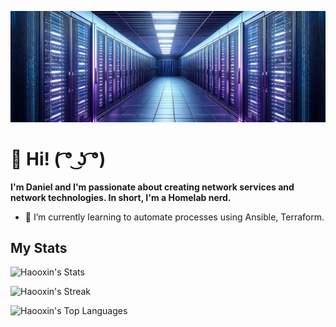 ![Baner image](https://github.com/haooxin/images/blob/main/haoo-github-banner.png)

# 👋 Hi! ( ͡° ͜ʖ ͡°)

**I'm Daniel and I'm passionate about creating network services and network technologies. In short, I'm a Homelab nerd.**
- 🌱 I’m currently learning to automate processes using Ansible, Terraform.

## My Stats

![Haooxin's Stats](https://github-readme-stats.vercel.app/api?username=haooxin&theme=dark&show_icons=true&hide_border=true&count_private=true)

![Haooxin's Streak](https://github-readme-streak-stats.herokuapp.com/?user=haooxin&theme=dark&hide_border=true)

![Haooxin's Top Languages](https://github-readme-stats.vercel.app/api/top-langs/?username=haooxin&theme=dark&show_icons=true&hide_border=true&layout=compact)

<!--
# 🧑‍💻 My open source repos

[![Readme Card](https://github-readme-stats.vercel.app/api/pin/?username=haooxin&repo=.dotfiles&theme=radical)](https://github.com/haooxin/.dotfile))
[![Readme Card](https://github-readme-stats.vercel.app/api/pin/?username=haooxin&repo=homelab&theme=radical)](https://github.com/haooxin/homelab)
[![Readme Card](https://github-readme-stats.vercel.app/api/pin/?username=haooxin&repo=Linux-MCServer-Bash-Backup-Script&theme=radical)](https://github.com/haooxin/Linux-MCServer-Bash-Backup-Script)

# ✨ My Stats

[![Haooxin github stats](https://github-readme-stats.vercel.app/api?username=haooxin&show_icons=true&count_private=true&theme=radical&hide=stars)](https://github.com/haooxin)

[![GitHub Streak](https://github-readme-streak-stats.herokuapp.com/?user=haooxin&theme=dark&count_private=true&theme=radical)](https://github.com/haooxin)


**haooxin/haooxin** is a ✨ _special_ ✨ repository because its `README.md` (this file) appears on your GitHub profile.

Here are some ideas to get you started:

- 🔭 I’m currently working on ...
- 🌱 I’m currently learning ...
- 👯 I’m looking to collaborate on ...
- 🤔 I’m looking for help with ...
- 💬 Ask me about ...
- 📫 How to reach me: ...
- 😄 Pronouns: ...
- ⚡ Fun fact: ...
-->

